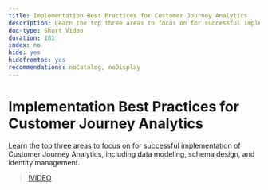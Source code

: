 ```yaml
---
title: Implementation Best Practices for Customer Journey Analytics
description: Learn the top three areas to focus on for successful implementation of Customer Journey Analytics, including data modeling, schema design, and identity management.
doc-type: Short Video
duration: 181
index: no
hide: yes
hidefromtoc: yes
recommendations: noCatalog, noDisplay
---
```


# Implementation Best Practices for Customer Journey Analytics

Learn the top three areas to focus on for successful implementation of Customer Journey Analytics, including data modeling, schema design, and identity management.

<!-- 62_S655_3442541_180_implementation-best-practices-for-customer-journey-analytics -->
>[!VIDEO](https://video.tv.adobe.com/v/3458337/?learn=on&enablevpops=true)
